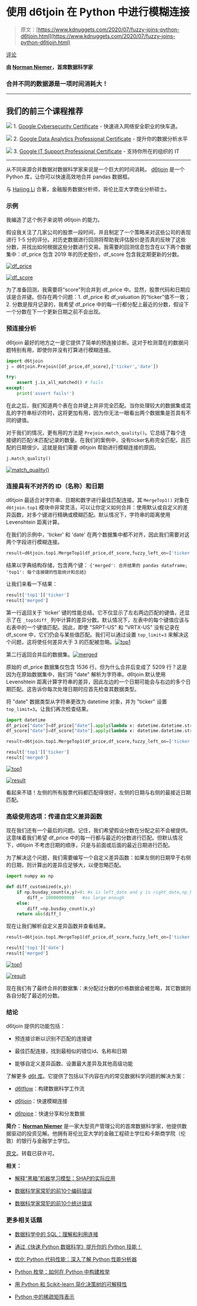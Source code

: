 # 使用 d6tjoin 在 Python 中进行模糊连接

> 原文：[https://www.kdnuggets.com/2020/07/fuzzy-joins-python-d6tjoin.html](https://www.kdnuggets.com/2020/07/fuzzy-joins-python-d6tjoin.html)

[评论](#comments)

**由 [Norman Niemer](https://www.linkedin.com/in/normanniemer/)，首席数据科学家**

### 合并不同的数据源是一项时间消耗大！

* * *

## 我们的前三个课程推荐

![](../Images/0244c01ba9267c002ef39d4907e0b8fb.png) 1\. [Google Cybersecurity Certificate](https://www.kdnuggets.com/google-cybersecurity) - 快速进入网络安全职业的快车道。

![](../Images/e225c49c3c91745821c8c0368bf04711.png) 2\. [Google Data Analytics Professional Certificate](https://www.kdnuggets.com/google-data-analytics) - 提升你的数据分析水平

![](../Images/0244c01ba9267c002ef39d4907e0b8fb.png) 3\. [Google IT Support Professional Certificate](https://www.kdnuggets.com/google-itsupport) - 支持你所在的组织的 IT

* * *

从不同来源合并数据对数据科学家来说是一个巨大的时间消耗。 [d6tjoin](https://github.com/d6t/d6tjoin) 是一个 Python 库，让你可以快速高效地合并 pandas 数据框。

与 [Haijing Li](https://www.linkedin.com/in/haijing-li-7b50a11b2/) 合著，金融服务数据分析师，哥伦比亚大学商业分析硕士。

### 示例

我编造了这个例子来说明 d6tjoin 的能力。

假设我关注了几家公司的股票一段时间，并且制定了一个策略来对这些公司的表现进行 1-5 分的评分。对历史数据进行回测将帮助我评估股价是否真的反映了这些分数，并找出如何根据这些分数进行交易。我需要的回测信息包含在以下两个数据集中：df_price 包含 2019 年的历史股价，df_score 包含我定期更新的分数。

[![df_price](../Images/67e246648d2e09dbd95e8b4c319ac548.png)](https://github.com/HaijingLi94/d6t-python/blob/master/blogs/d6tjoin-blogs/pic/df_price.png)

[![df_score](../Images/4d4bcc44740f8afc61d10b767d583622.png)](https://github.com/HaijingLi94/d6t-python/blob/master/blogs/d6tjoin-blogs/pic/df_score.png)

为了准备回测，我需要将“score”列合并到 df_price 中。显然，股票代码和日期应该是合并键。但存在两个问题：1. df_price 和 df_valuation 的“ticker”值不一致；2. 分数是按月记录的，我希望 df_price 中的每一行都分配上最近的分数，假设下一个分数在下一个更新日期之前不会出现。

### 预连接分析

d6tjoin 最好的地方之一是它提供了简单的预连接诊断。这对于检测潜在的数据问题特别有用，即使你并没有打算进行模糊连接。

```py
import d6tjoin
j = d6tjoin.Prejoin([df_price,df_score],['ticker','date'])

try:
    assert j.is_all_matched() # fails
except:
    print('assert fails!') 
```

在此之后，我们知道两个表在合并键上并非完全匹配。当你处理较大的数据集或混乱的字符串标识符时，这将更加有用，因为你无法一眼看出两个数据集是否具有不同的键值。

对于我们的情况，更有用的方法是 `Prejoin.match_quality()`。它总结了每个连接键的匹配/未匹配记录的数量。在我们的案例中，没有ticker名称完全匹配，且匹配的日期很少。这就是我们需要 d6tjoin 帮助进行模糊连接的原因。

```py
j.match_quality() 
```

[![match_quality()](../Images/005abbd14b3072355351643592ddf80a.png)](https://github.com/HaijingLi94/d6t-python/blob/master/blogs/d6tjoin-blogs/pic/match_quality.png)

### 连接具有不对齐的 ID（名称）和日期

d6tjoin 最适合对字符串、日期和数字进行最佳匹配连接。其 `MergeTop1()` 对象在 `d6tjoin.top1` 模块中非常灵活，可以让你定义如何合并：使用默认或自定义的差异函数，对多个键进行精确或模糊匹配。默认情况下，字符串的距离使用 Levenshtein 距离计算。

在我们的示例中，'ticker' 和 'date' 在两个数据集中都不对齐，因此我们需要对这两个字段进行模糊连接。

```py
result=d6tjoin.top1.MergeTop1(df_price,df_score,fuzzy_left_on=['ticker','date'],fuzzy_right_on=['ticker','date']).merge() 
```

结果以字典结构存储，包含两个键： `{'merged': 合并结果的 pandas dataframe; 'top1': 每个连接键的性能统计和总结}`

让我们来看一下结果：

```py
result['top1']['ticker']
result['merged'] 
```

第一行返回关于 'ticker' 键的性能总结。它不仅显示了左右两边匹配的键值，还显示了在 `_top1diff_` 列中计算的差异分数。默认情况下，左表中的每个键值应该与右表中的一个键值匹配。因此，即使 "SRPT-US" 和 "VRTX-US" 没有记录在 df_score 中，它们仍会与某些值匹配。我们可以通过设置 `top_limit=3` 来解决这个问题，这将使任何差异大于 3 的匹配被忽略。[![top1](../Images/80503f8e9a5a21da51fbf0e5219ee8a0.png)](https://github.com/HaijingLi94/d6t-python/blob/master/blogs/d6tjoin-blogs/pic/1attempt_ticker_match_quality.png)

第二行返回合并后的数据集。[![merged](../Images/39162354e5fc14a7d475ebf3f64428b4.png)](https://github.com/HaijingLi94/d6t-python/blob/master/blogs/d6tjoin-blogs/pic/1attempt_result.png)

原始的 df_price 数据集仅包含 1536 行，但为什么合并后变成了 5209 行？这是因为在原始数据集中，我们将 "date" 解析为字符串。d6tjoin 默认使用 Levenshtein 距离计算字符串的差异，因此左边的一个日期可能会与右边的多个日期匹配。这告诉你每次处理日期时应首先检查其数据类型。

将 "date" 数据类型从字符串更改为 datetime 对象，并为 "ticker" 设置 `top_limit=3`。让我们再次检查结果。

```py
import datetime
df_price["date"]=df_price["date"].apply(lambda x: datetime.datetime.strptime(x,'%Y-%m-%d'))
df_score["date"]=df_score["date"].apply(lambda x: datetime.datetime.strptime(x,'%Y-%m-%d')) 
```

```py
result=d6tjoin.top1.MergeTop1(df_price,df_score,fuzzy_left_on=['ticker','date'],fuzzy_right_on=['ticker','date'],top_limit=[3,None]).merge() 
```

```py
result['top1']['ticker']
result['merged'] 
```

[![top1](../Images/085c379b8c12262cd5da1d06e70350dd.png)](https://github.com/HaijingLi94/d6t-python/blob/master/blogs/d6tjoin-blogs/pic/2attempt_ticker_match_qualtiy.png)

[![result](../Images/87d063e99c19987461e639b9776b03c3.png)](https://github.com/HaijingLi94/d6t-python/blob/master/blogs/d6tjoin-blogs/pic/2attempt_result.png)

看起来不错！左侧的所有股票代码都匹配得很好，左侧的日期与右侧的最接近日期匹配。

### 高级使用选项：传递自定义差异函数

现在我们还有一个最后的问题。记住，我们希望假设分数在分配之前不会被提供。这意味着我们希望 df_price 中的每一行都与最近的分数进行匹配。但默认情况下，d6tjoin 不考虑日期的顺序，只是与前面或后面的最近日期进行匹配。

为了解决这个问题，我们需要编写一个自定义差异函数：如果左侧的日期早于右侧的日期，则计算出的差异应足够大，以便忽略匹配。

```py
import numpy as np

def diff_customized(x,y):
    if np.busday_count(x,y)>0: #x is left_date and y is right_date,np_busday_count>0 means left_date is previous to right date
        diff_= 10000000000   #as large enough
    else:
        diff_=np.busday_count(x,y)    
    return abs(diff_) 
```

现在让我们解析自定义差异函数并查看结果。

```py
result=d6tjoin.top1.MergeTop1(df_price,df_score,fuzzy_left_on=['ticker','date'],fuzzy_right_on=['ticker','date'],fun_diff=[None,diff_customized],top_limit=[3,300]).merge() 
```

```py
result['top1']['date']
result['merged'] 
```

[![top1](../Images/7cf175a76b611f90b08070cdb51b7afe.png)](https://github.com/HaijingLi94/d6t-python/blob/master/blogs/d6tjoin-blogs/pic/3attempt_date_match_quality.png)

[![result](../Images/f96676afd13554d4a4de1cbb5c5cf557.png)](https://github.com/HaijingLi94/d6t-python/blob/master/blogs/d6tjoin-blogs/pic/3attempt_result.png)

现在我们有了最终合并的数据集：未分配过分数的价格数据会被忽略，其它数据则各自分配了最近的分数。

### 结论

d6tjoin 提供的功能包括：

+   预连接诊断以识别不匹配的连接键

+   最佳匹配连接，找到最相似的错位id、名称和日期

+   能够自定义差异函数、设置最大差异及其他高级功能

了解更多 [d6t 库](https://github.com/d6t/d6t-python)。它提供了包括以下内容在内的常见数据科学问题的解决方案：

+   [d6tflow](https://github.com/d6t/d6tflow)：构建数据科学工作流

+   [d6tjoin](https://github.com/d6t/d6tjoin)：快速模糊连接

+   [d6tpipe](https://github.com/d6t/d6tpipe)：快速分享和分发数据

**简介： [Norman Niemer](https://www.linkedin.com/in/normanniemer/)** 是一家大型资产管理公司的首席数据科学家，他提供数据驱动的投资见解。他拥有哥伦比亚大学的金融工程硕士学位和卡斯商学院（伦敦）的银行与金融学士学位。

[原文](https://github.com/HaijingLi94/d6t-python/blob/master/blogs/d6tjoin-blogs/Fuzzy%20joins%20in%20python%20with%20d6tjoin.md)。转载已获许可。

**相关：**

+   [解释“黑箱”机器学习模型：SHAP的实际应用](/2020/05/explaining-blackbox-machine-learning-models-practical-application-shap.html)

+   [数据科学家常犯的前10个编码错误](/2019/04/top-10-coding-mistakes-data-scientists.html)

+   [数据科学家常犯的前10个统计错误](/2019/06/statistics-mistakes-data-scientists.html)

### 更多相关话题

+   [数据科学中的 SQL：理解和利用连接](https://www.kdnuggets.com/2023/08/sql-data-science-understanding-leveraging-joins.html)

+   [通过《快速 Python 数据科学》提升你的 Python 技能！](https://www.kdnuggets.com/2022/06/manning-step-python-game-fast-python-data-science.html)

+   [优化 Python 代码性能：深入了解 Python 性能分析器](https://www.kdnuggets.com/2023/02/optimizing-python-code-performance-deep-dive-python-profilers.html)

+   [Python 枚举：如何在 Python 中构建枚举](https://www.kdnuggets.com/python-enum-how-to-build-enumerations-in-python)

+   [用 Python 和 Scikit-learn 简化决策树的可解释性](https://www.kdnuggets.com/2017/05/simplifying-decision-tree-interpretation-decision-rules-python.html)

+   [Python 中的稀疏矩阵表示](https://www.kdnuggets.com/2020/05/sparse-matrix-representation-python.html)
